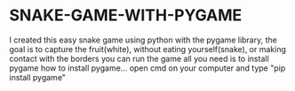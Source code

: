 # SNAKE-GAME-WITH-PYGAME
I created this easy snake game using python with the pygame library, the goal is to capture the fruit(white), without eating yourself(snake), or making contact with the borders
you can run the game all you need is to install pygame
how to install pygame... open cmd on your computer and type "pip install pygame"
